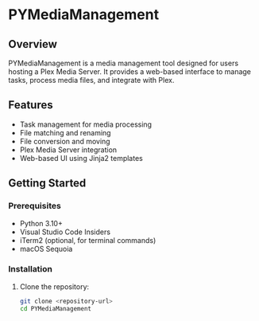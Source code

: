 # PYMediaManagement

## Overview
PYMediaManagement is a media management tool designed for users hosting a Plex Media Server. It provides a web-based interface to manage tasks, process media files, and integrate with Plex.

## Features
- Task management for media processing
- File matching and renaming
- File conversion and moving
- Plex Media Server integration
- Web-based UI using Jinja2 templates

## Getting Started
### Prerequisites
- Python 3.10+
- Visual Studio Code Insiders
- iTerm2 (optional, for terminal commands)
- macOS Sequoia

### Installation
1. Clone the repository:
   ```bash
   git clone <repository-url>
   cd PYMediaManagement